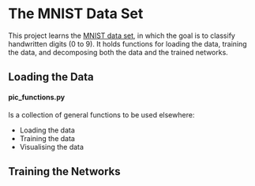 # The MNIST Data Set
This project learns the [MNIST data set](http://yann.lecun.com/exdb/mnist/), in which the goal is to classify handwritten digits (0 to 9). It holds functions for loading the data, training the data, and decomposing both the data and the trained networks. 

## Loading the Data

#### pic_functions.py
Is a collection of general functions to be used elsewhere:
 - Loading the data
 - Training the data
 - Visualising the data


## Training the Networks
